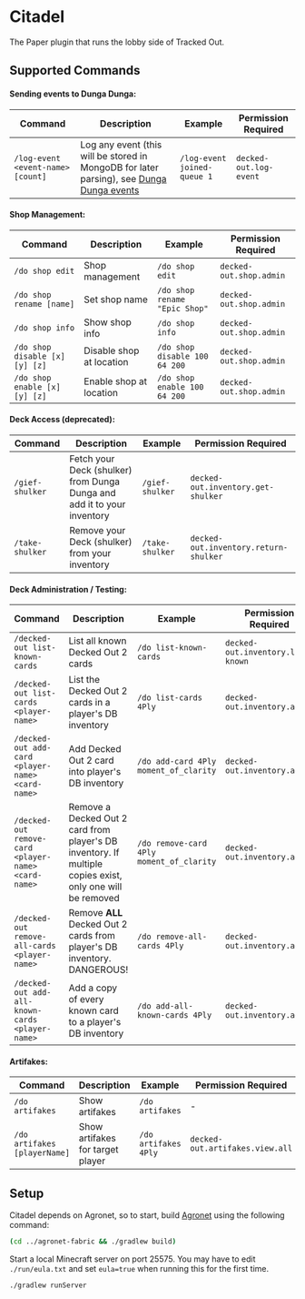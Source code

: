 # Citadel

The Paper plugin that runs the lobby side of Tracked Out.

## Supported Commands

#### Sending events to Dunga Dunga:
| Command | Description | Example | Permission Required |
|---|---|---|---|
| `/log-event <event-name> [count]` | Log any event (this will be stored in MongoDB for later parsing), see [Dunga Dunga events](https://github.com/trackedout/internal-docs/blob/main/infra/README.md) | `/log-event joined-queue 1` | `decked-out.log-event` |

#### Shop Management:
| Command | Description | Example | Permission Required |
|---|---|---|---|
| `/do shop edit` | Shop management | `/do shop edit` | `decked-out.shop.admin` |
| `/do shop rename [name]` | Set shop name | `/do shop rename "Epic Shop"` | `decked-out.shop.admin` |
| `/do shop info` | Show shop info | `/do shop info` | `decked-out.shop.admin` |
| `/do shop disable [x] [y] [z]` | Disable shop at location | `/do shop disable 100 64 200` | `decked-out.shop.admin` |
| `/do shop enable [x] [y] [z]` | Enable shop at location | `/do shop enable 100 64 200` | `decked-out.shop.admin` |

#### Deck Access (deprecated):
| Command | Description | Example | Permission Required |
|---|---|---|---|
| `/gief-shulker` | Fetch your Deck (shulker) from Dunga Dunga and add it to your inventory | `/gief-shulker` | `decked-out.inventory.get-shulker` |
| `/take-shulker` | Remove your Deck (shulker) from your inventory | `/take-shulker` | `decked-out.inventory.return-shulker` |

#### Deck Administration / Testing:
| Command | Description | Example | Permission Required |
|---|---|---|---|
| `/decked-out list-known-cards` | List all known Decked Out 2 cards | `/do list-known-cards` | `decked-out.inventory.list-known` |
| `/decked-out list-cards <player-name>` | List the Decked Out 2 cards in a player's DB inventory | `/do list-cards 4Ply` | `decked-out.inventory.admin` |
| `/decked-out add-card <player-name> <card-name>` | Add Decked Out 2 card into player's DB inventory | `/do add-card 4Ply moment_of_clarity` | `decked-out.inventory.admin` |
| `/decked-out remove-card <player-name> <card-name>` | Remove a Decked Out 2 card from player's DB inventory. If multiple copies exist, only one will be removed | `/do remove-card 4Ply moment_of_clarity` | `decked-out.inventory.admin` |
| `/decked-out remove-all-cards <player-name>` | Remove **ALL** Decked Out 2 cards from player's DB inventory. DANGEROUS! | `/do remove-all-cards 4Ply` | `decked-out.inventory.admin` |
| `/decked-out add-all-known-cards <player-name>` | Add a copy of every known card to a player's DB inventory | `/do add-all-known-cards 4Ply` | `decked-out.inventory.admin` |

#### Artifakes:
| Command | Description | Example | Permission Required |
|---|---|---|---|
| `/do artifakes` | Show artifakes | `/do artifakes` | - |
| `/do artifakes [playerName]` | Show artifakes for target player | `/do artifakes 4Ply` | `decked-out.artifakes.view.all` |


## Setup

Citadel depends on Agronet, so to start, build [Agronet](https://github.com/trackedout/agronet-fabric) using the following command:
```bash
(cd ../agronet-fabric && ./gradlew build)
```

Start a local Minecraft server on port 25575. You may have to edit `./run/eula.txt` and set `eula=true` when running this for the first time.

```bash
./gradlew runServer
```
